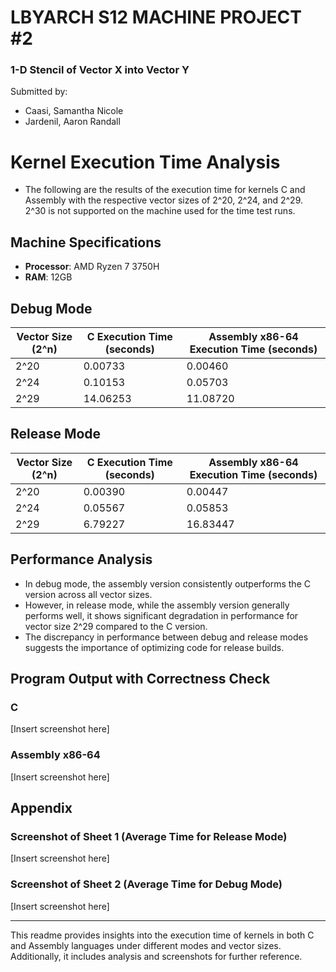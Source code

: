 # LBYARCH S12 MACHINE PROJECT #2
### 1-D Stencil of Vector X into Vector Y

Submitted by:
- Caasi, Samantha Nicole
- Jardenil, Aaron Randall

# Kernel Execution Time Analysis

- The following are the results of the execution time for kernels C and Assembly with the respective vector sizes of 2^20, 2^24, and 2^29. 2^30 is not supported on the machine used for the time test runs.

## Machine Specifications

- **Processor**: AMD Ryzen 7 3750H
- **RAM**: 12GB

## Debug Mode

| Vector Size (2^n) | C Execution Time (seconds) | Assembly x86-64 Execution Time (seconds) |
|----------------------|-----------------------------|------------------------------------|
| 2^20                 | 0.00733                     | 0.00460                            |
| 2^24                 | 0.10153                     | 0.05703                            |
| 2^29                 | 14.06253                    | 11.08720                           |

## Release Mode

| Vector Size (2^n) | C Execution Time (seconds) | Assembly x86-64 Execution Time (seconds) |
|----------------------|-----------------------------|------------------------------------|
| 2^20                 | 0.00390                     | 0.00447                            |
| 2^24                 | 0.05567                     | 0.05853                            |
| 2^29                 | 6.79227                     | 16.83447                           |

## Performance Analysis

- In debug mode, the assembly version consistently outperforms the C version across all vector sizes.
- However, in release mode, while the assembly version generally performs well, it shows significant degradation in performance for vector size 2^29 compared to the C version.
- The discrepancy in performance between debug and release modes suggests the importance of optimizing code for release builds.

## Program Output with Correctness Check

### C
[Insert screenshot here]

### Assembly x86-64
[Insert screenshot here]

## Appendix

### Screenshot of Sheet 1 (Average Time for Release Mode)
[Insert screenshot here]

### Screenshot of Sheet 2 (Average Time for Debug Mode)
[Insert screenshot here]




---

This readme provides insights into the execution time of kernels in both C and Assembly languages under different modes and vector sizes. Additionally, it includes analysis and screenshots for further reference.
